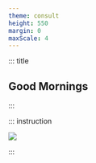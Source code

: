 ```yaml
---
theme: consult
height: 550
margin: 0
maxScale: 4
---
```

<!-- slide template="[[gym-ex]]" -->

::: title
## Good Mornings
:::

::: instruction

![](https://i0.wp.com/b-reddy.org/wp-content/uploads/2016/02/band-good-mornings.gif?fit=360%2C202&ssl=1)<!-- element style="width:500px;object-fit:contain" -->

:::